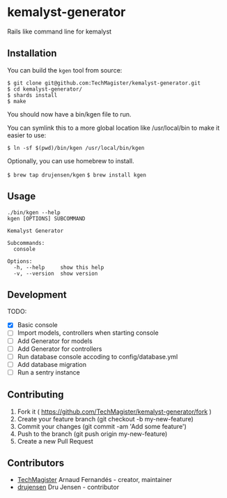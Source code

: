 # kemalyst-generator

Rails like command line for kemalyst

## Installation

You can build the `kgen` tool from source:
```shellsession
$ git clone git@github.com:TechMagister/kemalyst-generator.git
$ cd kemalyst-generator/
$ shards install
$ make
```

You should now have a bin/kgen file to run. 

You can symlink this to a more global location like /usr/local/bin to make it easier to use:

`$ ln -sf $(pwd)/bin/kgen /usr/local/bin/kgen`

Optionally, you can use homebrew to install.

`$ brew tap drujensen/kgen`
`$ brew install kgen`

## Usage

``` shell
./bin/kgen --help
kgen [OPTIONS] SUBCOMMAND

Kemalyst Generator

Subcommands:
  console

Options:
  -h, --help     show this help
  -v, --version  show version
```

## Development

TODO:
- [x] Basic console
- [ ] Import models, controllers when starting console
- [ ] Add Generator for models
- [ ] Add Generator for controllers
- [ ] Run database console accoding to config/database.yml
- [ ] Add database migration
- [ ] Run a sentry instance

## Contributing

1. Fork it ( https://github.com/TechMagister/kemalyst-generator/fork )
2. Create your feature branch (git checkout -b my-new-feature)
3. Commit your changes (git commit -am 'Add some feature')
4. Push to the branch (git push origin my-new-feature)
5. Create a new Pull Request

## Contributors

- [TechMagister](https://github.com/TechMagister) Arnaud Fernandés - creator, maintainer
- [drujensen](https://github.com/drujensen) Dru Jensen - contributor
